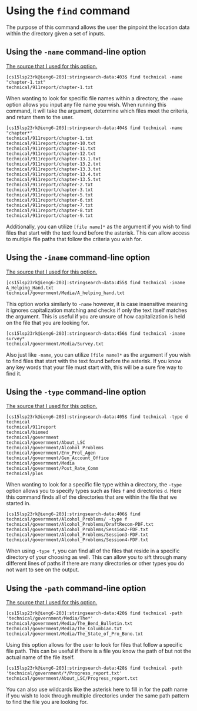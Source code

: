 # Using the `find` command

The purpose of this command allows the user the pinpoint the location data within the directory given a set of inputs.

## Using the `-name` command-line option

[The source that I used for this option.](https://adamtheautomator.com/bash-find/#Finding_Files_by_File_or_Directory_Name)

```
[cs15lsp23rk@ieng6-203]:stringsearch-data:403$ find technical -name "chapter-1.txt"
technical/911report/chapter-1.txt
```

When wanting to look for specific file names within a directory, the `-name` option allows you input any file name you wish. When running this command, it will take the argument, determine which files meet the criteria, and return them to the user.

```
[cs15lsp23rk@ieng6-203]:stringsearch-data:404$ find technical -name "chapter*"
technical/911report/chapter-1.txt   
technical/911report/chapter-10.txt  
technical/911report/chapter-11.txt  
technical/911report/chapter-12.txt  
technical/911report/chapter-13.1.txt
technical/911report/chapter-13.2.txt
technical/911report/chapter-13.3.txt
technical/911report/chapter-13.4.txt
technical/911report/chapter-13.5.txt
technical/911report/chapter-2.txt   
technical/911report/chapter-3.txt   
technical/911report/chapter-5.txt   
technical/911report/chapter-6.txt   
technical/911report/chapter-7.txt   
technical/911report/chapter-8.txt   
technical/911report/chapter-9.txt   
```

Additionally, you can utilize `[file name]*` as the argument if you wish to find files that start with the text found before the asterisk. This can allow access to multiple file paths that follow the criteria you wish for.

## Using the `-iname` command-line option

[The source that I used for this option.](https://www.computerhope.com/unix/ufind.htm)

```
[cs15lsp23rk@ieng6-203]:stringsearch-data:455$ find technical -iname A_Helping_Hand.txt
technical/government/Media/A_helping_hand.txt
```

This option works similarly to `-name` however, it is case insensitive meaning it ignores capitalization matching and checks if only the text itself matches the argument. This is useful if you are unsure of how capitalization is held on the file that you are looking for.

```
[cs15lsp23rk@ieng6-203]:stringsearch-data:456$ find technical -iname survey*           
technical/government/Media/Survey.txt
```

Also just like `-name`, you can utilize `[file name]*` as the argument if you wish to find files that start with the text found before the asterisk. If you know any key words that your file must start with, this will be a sure fire way to find it.

## Using the `-type` command-line option

[The source that I used for this option.](https://www.redhat.com/sysadmin/linux-find-command)

```
[cs15lsp23rk@ieng6-203]:stringsearch-data:405$ find technical -type d         
technical
technical/911report
technical/biomed
technical/government
technical/government/About_LSC
technical/government/Alcohol_Problems  
technical/government/Env_Prot_Agen     
technical/government/Gen_Account_Office
technical/government/Media
technical/government/Post_Rate_Comm    
technical/plos
```

When wanting to look for a specific file type within a directory, the `-type` option allows you to specify types such as files `f` and directories `d`. Here this command finds all of the directories that are within the file that we started in.

```
[cs15lsp23rk@ieng6-203]:stringsearch-data:406$ find technical/government/Alcohol_Problems/ -type f
technical/government/Alcohol_Problems/DraftRecom-PDF.txt
technical/government/Alcohol_Problems/Session2-PDF.txt
technical/government/Alcohol_Problems/Session3-PDF.txt
technical/government/Alcohol_Problems/Session4-PDF.txt
```

When using `-type f`, you can find all of the files that reside in a specific directory of your choosing as well. This can allow you to sift through many different lines of paths if there are many directories or other types you do not want to see on the output.

## Using the `-path` command-line option

[The source that I used for this option.](https://www.computerhope.com/unix/ufind.htm)

```
[cs15lsp23rk@ieng6-203]:stringsearch-data:420$ find technical -path 'technical/government/Media/The*'
technical/government/Media/The_Bend_Bulletin.txt
technical/government/Media/The_Columbian.txt
technical/government/Media/The_State_of_Pro_Bono.txt
```

Using this option allows for the user to look for files that follow a specific file path. This can be useful if there is a file you know the path of but not the actual name of the file itself.

```
[cs15lsp23rk@ieng6-203]:stringsearch-data:428$ find technical -path 'technical/government/*/Progress_report.txt'
technical/government/About_LSC/Progress_report.txt
```

You can also use wildcards like the asterisk here to fill in for the path name if you wish to look through multiple directories under the same path pattern to find the file you are looking for.
